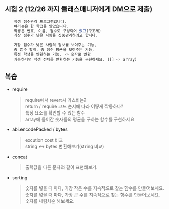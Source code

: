 ## 시험 2 (12/26 까지 클래스매니저에게 DM으로 제출)

```javascript
    학생 점수관리 프로그램입니다.
    여러분은 한 학급을 맡았습니다.
    학생은 번호, 이름, 점수로 구성되어 있고(구조체)
    가장 점수가 낮은 사람을 집중관리하려고 합니다.

    가장 점수가 낮은 사람의 정보를 보여주는 기능,
    총 점수 합계, 총 점수 평균을 보여주는 기능,
    특정 학생을 반환하는 기능, -> 숫자로 반환
    가능하다면 학생 전체를 반환하는 기능을 구현하세요. ([] <- array)
```

## 복습

- require

  > require에서 revert시 가스비는?  
  > return / require 코드 순서에 따라 어떻게 작동하나?  
  > 특정 요소를 확인할 수 있는 함수  
  > array에 들어간 숫자들의 평균을 구하는 함수를 구현하세요

- abi.encodePacked / bytes

  > excution cost 비교  
  > string <-> bytes 변환해보기(string 비교)

- concat

  > 출력값을 다른 문자와 같이 표현해보기.

- sorting

  > 숫자를 넣을 때 마다, 가장 작은 수를 지속적으로 찾는 함수를 만들어보세요.  
  > 숫자를 넣을 때 마다, 가장 큰 수를 지속적으로 찾는 함수를 만들어보세요.  
  > 숫자를 내림차순 해보세요.
